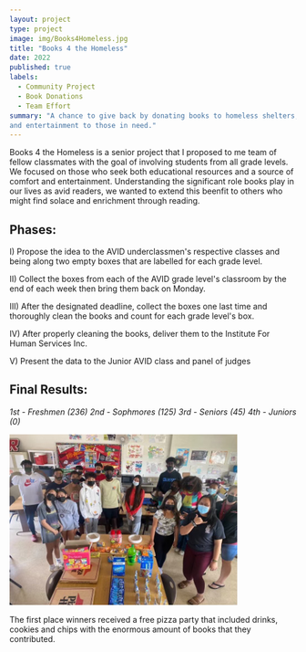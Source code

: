 ```yaml
---
layout: project
type: project
image: img/Books4Homeless.jpg
title: "Books 4 the Homeless"
date: 2022
published: true
labels:
  - Community Project
  - Book Donations
  - Team Effort
summary: "A chance to give back by donating books to homeless shelters, offering comfort
and entertainment to those in need."
---
```


Books 4 the Homeless is a senior project that I proposed to me team of
fellow classmates with the goal of involving students from all grade levels.
We focused on those who seek both educational resources and a source of
comfort and entertainment. Understanding the significant role books play in our
lives as avid readers, we wanted to extend this beenfit to others who might find solace
and enrichment through reading.

Phases:
------------------
I) Propose the idea to the AVID underclassmen's respective classes and being along two empty boxes that are labelled for each grade level.

II) Collect the boxes from each of the AVID grade level's classroom by the end of each week then bring them back on Monday.

III) After the designated deadline, collect the boxes one last time and thoroughly clean
the books and count for each grade level's box.

IV) After properly cleaning the books, deliver them to the Institute For Human
Services Inc.

V) Present the data to the Junior AVID class and panel of judges


Final Results:
---------------------
*1st - Freshmen (236)
2nd - Sophmores (125)
3rd - Seniors (45)
4th - Juniors (0)*

<img width="400px" class="rounded float-start pe-4" src="../img/PizzaParty(B4H).jpg">

The first place winners received a free pizza party that included drinks, cookies
and chips with the enormous amount of books that they contributed.


